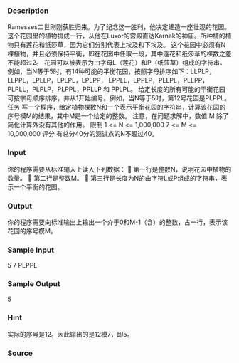 
### Description
Ramesses二世刚刚获胜归来。为了纪念这一胜利，他决定建造一座壮观的花园。这个花园里的植物排成一行，从他在Luxor的宫殿直达Karnak的神庙。所种植的植物只有莲花和纸莎草，因为它们分别代表上埃及和下埃及。
这个花园中必须有N棵植物，并且必须保持平衡，即在花园中任取一段，其中莲花和纸莎草的棵数之差不能超过2。
花园可以被表示为由字母L（莲花）和P（纸莎草）组成的字符串。例如，当N等于5时，有14种可能的平衡花园，按照字母排序如下：LLPLP，LLPPL，LPLLP，LPLPL，LPLPP， LPPLL，LPPLP，PLLPL，PLLPP，PLPLL，PLPLP，PLPPL，PPLLP 和 PPLPL。
给定长度的所有可能的平衡花园可按字母顺序排序，并从1开始编号。例如，当N等于5时，第12号花园是PLPPL。
任务
写一个程序，给定植物棵数N和一个表示平衡花园的字符串，计算该花园的序号模M的结果，其中M是一个给定的整数。
注意，在问题求解中，数值 M 除了简化计算外没有其他的作用。
限制
1 <= N <= 1,000,000
7 <= M <= 10,000,000
评分
有总分40分的测试点的N不超过40。

### Input
你的程序需要从标准输入上读入下列数据：
	第一行是整数N，说明花园中植物的数量。
	第二行是整数M。
	第三行是长度为N的由字符L或P组成的字符串，表示一个平衡的花园。

### Output
你的程序需要向标准输出上输出一个介于0和M-1（含）的整数，占一行，表示该花园的序号模M。

### Sample Input
5
7
PLPPL	
### Sample Output
5

### Hint
实际的序号是12。因此输出的是12模7，即5。

### Source
